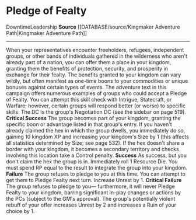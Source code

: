 ﻿---
actions: null
cost: null
element: null
frequency: null
id: '1379'
name: Pledge of Fealty
rarity: Common
requirement: null
rus_type_level: null
school: null
source: '[[DATABASE/source/Kingmaker Adventure Path|Kingmaker Adventure Path]]'
trait:
- '[[DATABASE/trait/Downtime|Downtime]]'
- '[[DATABASE/trait/Leadership|Leadership]]'
trigger: null
type: Action

---
# Pledge of Fealty

<span class="item-trait">Downtime</span><span class="item-trait">Leadership</span>
**Source** [[DATABASE/source/Kingmaker Adventure Path|Kingmaker Adventure Path]]

---
When your representatives encounter freeholders, refugees, independent groups, or other bands of individuals gathered in the wilderness who aren't already part of a nation, you can offer them a place in your kingdom, granting them the benefits of protection, security, and prosperity in exchange for their fealty. The benefits granted to your kingdom can vary wildly, but often manifest as one-time boons to your commodities or unique bonuses against certain types of events. The adventure text in this campaign offers numerous examples of groups who could accept a Pledge of Fealty. You can attempt this skill check with Intrigue, Statecraft, or Warfare; however, certain groups will respond better (or worse) to specific skills. The DC is the group's Negotiation DC (see the sidebar on page 519).
**Critical Success** The group becomes part of your kingdom, granting the specific boon or advantage listed in that group's entry. If you haven't already claimed the hex in which the group dwells, you immediately do so, gaining 10 kingdom XP and increasing your kingdom's Size by 1 (this affects all statistics determined by Size; see page 532). If the hex doesn't share a border with your kingdom, it becomes a secondary territory and checks involving this location take a Control penalty.
**Success** As success, but you don't claim the hex the group is in. Immediately roll 1 Resource Die. You must spend RP equal to the result to integrate the group into your kingdom.
**Failure** The group refuses to pledge to you at this time. You can attempt to get them to Pledge Fealty next turn. Increase Unrest by 1.
**Critical Failure** The group refuses to pledge to you— furthermore, it will never Pledge Fealty to your kingdom, barring significant in-play changes or actions by the PCs (subject to the GM's approval). The group's potentially violent rebuff of your offer increases Unrest by 2 and increases a Ruin of your choice by 1.